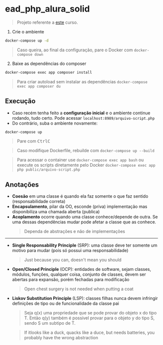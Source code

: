 # ead_php_alura_solid

> Projeto referente a [este](https://cursos.alura.com.br/course/solid-php-principios-orientacao-a-objetos) curso.

1. Crie o ambiente
```sh
docker-compose up -d
```
> Caso queira, ao final da configuração, pare o Docker com ``docker-compose down``

2. Baixe as dependências do composer
```sh
docker-compose exec app composer install
```

> Para criar autoload sem instalar as dependências ``docker-compose exec app composer du``

## Execução

- Caso recém tenha feito a **configuração inicial** e o ambiente continue rodando, tudo certo. Pode acessar ``localhost:8989/arquivo-script.php``
- Do contrário, suba o ambiente novamente:
```sh
docker-compose up
```
> Pare com <kbd>Ctrl</kbd><kbd>C</kbd>

> Caso modifique Dockerfile, rebuilde com ``docker-compose up --build``

> Para acessar o container use ``docker-compose exec app bash`` ou execute os scripts diretamente pelo Docker ``docker-compose exec app php public/arquivo-script.php``

## Anotações

- **Coesão** em uma classe é quando ela faz somente o que faz sentido (responsabilidade correta)
- **Encapsulamento**, pilar da OO, esconde (priva) implementação mas disponibiliza uma chamada aberta (publica)
- **Acoplamento** ocorre quando uma classe conhece/depende de outra. Se uma dessas dependências mudar pode afetar a classe que as conhece.
    > Dependa de abstrações e não de implementações

---

- **Single Responsability Principle** (SRP): uma classe deve ter somente um motivo para mudar (pois só possui uma responsabilidade)
    > Just because you can, doesn't mean you should
- **Open/Closed Principle** (OCP): entidades de software, sejam classes, módulos, funções, qualquer coisa, conjunto de classes, devem ser abertas para expansão, porém fechadas para modificação
    > Open chest surgery is not needed when putting a coat 
- **Liskov Substitution Principle** (LSP): classes filhas nunca devem infringir definições de tipo ou de funcionalidade da classe pai
    > Seja q(x) uma propriedade que se pode provar do objeto x do tipo T. Então q(y) também é possível provar para o objeto y do tipo S, sendo S um subtipo de T.

    > If itlooks like a duck, quacks like a duce, but needs batteries, you probably have the wrong abstraction
